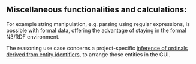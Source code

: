 ## Miscellaneous functionalities and calculations:
For example string manipulation, e.g. parsing using regular expressions, is possible with formal data, offering the advantage of staying in the formal N3/RDF environment.  

The reasoning use case concerns a project-specific [inference of ordinals derived from entity identifiers](https://github.com/nie-ine/N3-rule-based_machine-reasoning/tree/master/machineReasoning_ordinal), to arrange those entities in the GUI.